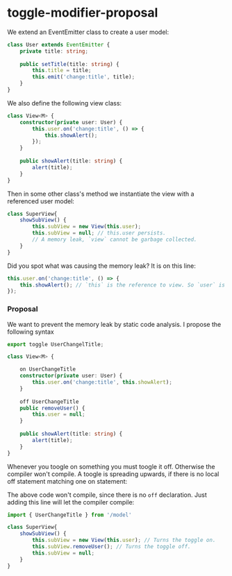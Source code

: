 # toggle-modifier-proposal

We extend an EventEmitter class to create a user model:

```typescript
class User extends EventEmitter {
    private title: string;
    
    public setTitle(title: string) {
        this.title = title;
        this.emit('change:title', title);
    }
}
```
We also define the following view class:

```typescript
class View<M> {
    constructor(private user: User) {
        this.user.on('change:title', () => {
            this.showAlert();
        });
    }
    
    public showAlert(title: string) {
        alert(title);
    }
}
```

Then in some other class's method we instantiate the view with a referenced user model:
```typescript
class SuperView{
    showSubView() {
        this.subView = new View(this.user);
        this.subView = null; // this.user persists.
        // A memory leak, `view` cannot be garbage collected.
    }
}
```
Did you spot what was causing the memory leak? It is on this line:
```typescript
this.user.on('change:title', () => {
    this.showAlert(); // `this` is the reference to view. So `user` is still referencing the `view`.
});
```

### Proposal

We want to prevent the memory leak by static code analysis. I propose the following syntax

```typescript
export toggle UserChangelTitle;

class View<M> {

    on UserChangeTitle
    constructor(private user: User) {
        this.user.on('change:title', this.showAlert);
    }
    
    off UserChangeTitle
    public removeUser() {
        this.user = null;
    }
    
    public showAlert(title: string) {
        alert(title);
    }
}
```
Whenever you toogle on something you must toogle it off. Otherwise the compiler won't compile. A toogle is spreading upwards, if there is no local off statement matching one on statement:

The above code won't compile, since there is no `off` declaration. Just adding this line will let the compiler compile:
```typescript
import { UserChangeTitle } from '/model'

class SuperView{
    showSubView() {
        this.subView = new View(this.user); // Turns the toggle on.
        this.subView.removeUser(); // Turns the toggle off.
        this.subView = null;
    }
}
```
